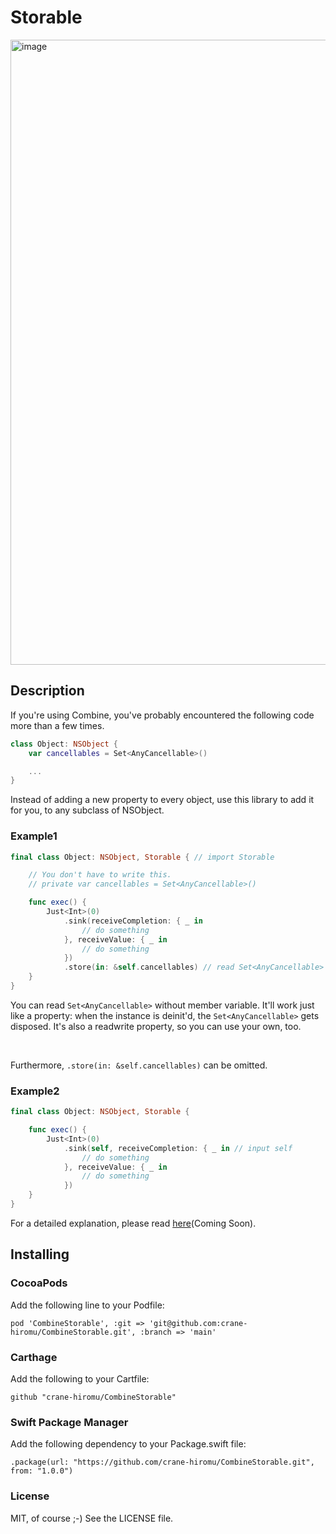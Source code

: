 # Storable

<img width="1000" alt="image" src="https://user-images.githubusercontent.com/24838521/115123515-557ea100-9ff8-11eb-8533-a6d3ddfdca9c.png">


## Description

If you're using Combine, you've probably encountered the following code more than a few times.

```swift
class Object: NSObject {
    var cancellables = Set<AnyCancellable>()

    ...
}
```

Instead of adding a new property to every object, use this library to add it for you, to any subclass of NSObject.

### Example1

```swift
final class Object: NSObject, Storable { // import Storable

    // You don't have to write this.
    // private var cancellables = Set<AnyCancellable>()

    func exec() {
        Just<Int>(0)
            .sink(receiveCompletion: { _ in
                // do something
            }, receiveValue: { _ in 
                // do something
            })
            .store(in: &self.cancellables) // read Set<AnyCancellable> in yourself.
    }
}
```

You can read ``Set<AnyCancellable>`` without member variable. It'll work just like a property: when the instance is deinit'd, the ``Set<AnyCancellable>`` gets disposed. It's also a readwrite property, so you can use your own, too.

<br>

Furthermore, ``.store(in: &self.cancellables)`` can be omitted.

### Example2


```swift
final class Object: NSObject, Storable {

    func exec() {
        Just<Int>(0)
            .sink(self, receiveCompletion: { _ in // input self
                // do something
            }, receiveValue: { _ in 
                // do something
            })
    }
}
```

For a detailed explanation, please read [here]()(Coming Soon).


## Installing

### CocoaPods

Add the following line to your Podfile:

```
pod 'CombineStorable', :git => 'git@github.com:crane-hiromu/CombineStorable.git', :branch => 'main'
```

### Carthage

Add the following to your Cartfile:

```
github "crane-hiromu/CombineStorable"
```

### Swift Package Manager

Add the following dependency to your Package.swift file:

```
.package(url: "https://github.com/crane-hiromu/CombineStorable.git", from: "1.0.0")
```

### License

MIT, of course ;-) See the LICENSE file.
